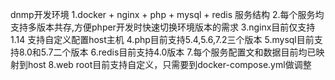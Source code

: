 dnmp开发环境
1.docker + nginx + php + mysql + redis 服务结构
2.每个服务均支持多版本共存,方便phper开发时快速切换环境版本的需求
3.nginx目前仅支持1.14 支持自定义配置host主机
4.php目前支持5.4,5.6,7.2三个版本
5.mysql目前支持8.0和5.7二个版本
6.redis目前支持4.0版本
7.每个服务配置文和数据目前均已映射到host
8.web root目前支持自定义，只需要到docker-compose.yml做调整